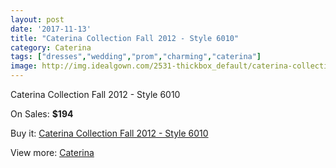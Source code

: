 ```yaml
---
layout: post
date: '2017-11-13'
title: "Caterina Collection Fall 2012 - Style 6010"
category: Caterina
tags: ["dresses","wedding","prom","charming","caterina"]
image: http://img.idealgown.com/2531-thickbox_default/caterina-collection-fall-2012-style-6010.jpg
---
```

Caterina Collection Fall 2012 - Style 6010

On Sales: **$194**
<a href="https://www.idealgown.com/en/caterina/1205-caterina-collection-fall-2012-style-6010.html"><amp-img layout="responsive" width="600" height="600" src="//img.idealgown.com/2531-thickbox_default/caterina-collection-fall-2012-style-6010.jpg" alt="Caterina Collection Fall 2012 - Style 6010 0" /></a>

Buy it: [Caterina Collection Fall 2012 - Style 6010](https://www.idealgown.com/en/caterina/1205-caterina-collection-fall-2012-style-6010.html "Caterina Collection Fall 2012 - Style 6010")

View more: [Caterina](https://www.idealgown.com/en/15-caterina "Caterina")